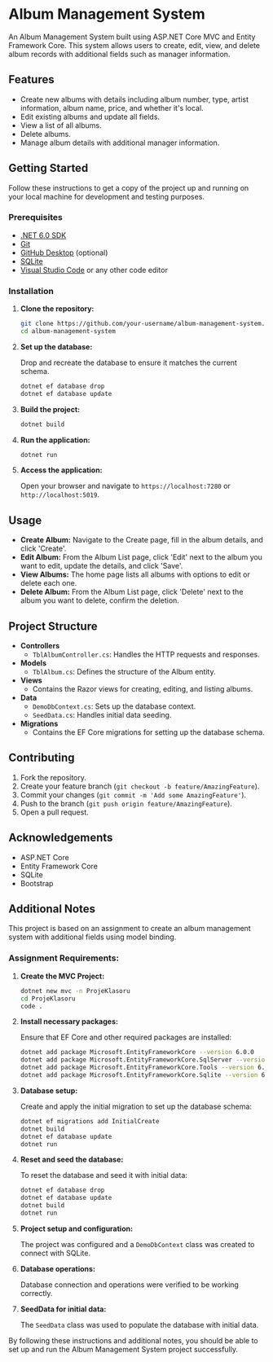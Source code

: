 # Album Management System

An Album Management System built using ASP.NET Core MVC and Entity Framework Core. This system allows users to create, edit, view, and delete album records with additional fields such as manager information.

## Features

- Create new albums with details including album number, type, artist information, album name, price, and whether it's local.
- Edit existing albums and update all fields.
- View a list of all albums.
- Delete albums.
- Manage album details with additional manager information.

## Getting Started

Follow these instructions to get a copy of the project up and running on your local machine for development and testing purposes.

### Prerequisites

- [.NET 6.0 SDK](https://dotnet.microsoft.com/download/dotnet/6.0)
- [Git](https://git-scm.com/)
- [GitHub Desktop](https://desktop.github.com/) (optional)
- [SQLite](https://www.sqlite.org/download.html)
- [Visual Studio Code](https://code.visualstudio.com/) or any other code editor

### Installation

1. **Clone the repository:**

    ```bash
    git clone https://github.com/your-username/album-management-system.git
    cd album-management-system
    ```

2. **Set up the database:**

    Drop and recreate the database to ensure it matches the current schema.

    ```bash
    dotnet ef database drop
    dotnet ef database update
    ```

3. **Build the project:**

    ```bash
    dotnet build
    ```

4. **Run the application:**

    ```bash
    dotnet run
    ```

5. **Access the application:**

    Open your browser and navigate to `https://localhost:7280` or `http://localhost:5019`.

## Usage

- **Create Album:** Navigate to the Create page, fill in the album details, and click 'Create'.
- **Edit Album:** From the Album List page, click 'Edit' next to the album you want to edit, update the details, and click 'Save'.
- **View Albums:** The home page lists all albums with options to edit or delete each one.
- **Delete Album:** From the Album List page, click 'Delete' next to the album you want to delete, confirm the deletion.

## Project Structure

- **Controllers**
  - `TblAlbumController.cs`: Handles the HTTP requests and responses.
- **Models**
  - `TblAlbum.cs`: Defines the structure of the Album entity.
- **Views**
  - Contains the Razor views for creating, editing, and listing albums.
- **Data**
  - `DemoDbContext.cs`: Sets up the database context.
  - `SeedData.cs`: Handles initial data seeding.
- **Migrations**
  - Contains the EF Core migrations for setting up the database schema.

## Contributing

1. Fork the repository.
2. Create your feature branch (`git checkout -b feature/AmazingFeature`).
3. Commit your changes (`git commit -m 'Add some AmazingFeature'`).
4. Push to the branch (`git push origin feature/AmazingFeature`).
5. Open a pull request.

## Acknowledgements

- ASP.NET Core
- Entity Framework Core
- SQLite
- Bootstrap

## Additional Notes

This project is based on an assignment to create an album management system with additional fields using model binding.

### Assignment Requirements:

1. **Create the MVC Project:**

    ```bash
    dotnet new mvc -n ProjeKlasoru
    cd ProjeKlasoru
    code .
    ```

2. **Install necessary packages:**

    Ensure that EF Core and other required packages are installed:

    ```bash
    dotnet add package Microsoft.EntityFrameworkCore --version 6.0.0
    dotnet add package Microsoft.EntityFrameworkCore.SqlServer --version 6.0.0
    dotnet add package Microsoft.EntityFrameworkCore.Tools --version 6.0.0
    dotnet add package Microsoft.EntityFrameworkCore.Sqlite --version 6.0.0
    ```

3. **Database setup:**

    Create and apply the initial migration to set up the database schema:

    ```bash
    dotnet ef migrations add InitialCreate
    dotnet build
    dotnet ef database update
    dotnet run
    ```

4. **Reset and seed the database:**

    To reset the database and seed it with initial data:

    ```bash
    dotnet ef database drop
    dotnet ef database update
    dotnet build
    dotnet run
    ```

5. **Project setup and configuration:**

    The project was configured and a `DemoDbContext` class was created to connect with SQLite.

6. **Database operations:**

    Database connection and operations were verified to be working correctly.

7. **SeedData for initial data:**

    The `SeedData` class was used to populate the database with initial data.

By following these instructions and additional notes, you should be able to set up and run the Album Management System project successfully.
